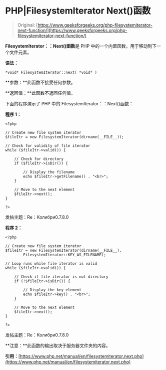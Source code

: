 # PHP|FilesystemIterator Next()函数

> Original: [https://www.geeksforgeeks.org/php-filesystemiterator-next-function/](https://www.geeksforgeeks.org/php-filesystemiterator-next-function/)

**FilesystemIterator：：Next()函数**是 PHP 中的一个内置函数，用于移动到下一个文件元素。

**语法：**

```
*void* FilesystemIterator::next( *void* )
```

**参数：**此函数不接受任何参数。

**返回值：**此函数不返回任何值。

下面的程序演示了 PHP 中的 FilesystemIterator：：Next()函数：

**程序 1：**

```
<?php

// Create new file system iterator
$fileItr = new FilesystemIterator(dirname(__FILE__));

// Check for validity of file iterator
while ($fileItr->valid()) {

    // Check for directory
    if ($fileItr->isDir()) {

        // Display the filename
        echo $fileItr->getFilename() . "<br>";
    }

    // Move to the next element
    $fileItr->next();
}

?>
```

发帖主题：Re：Колибри0.7.8.0

**程序 2：**

```
<?php

// Create new file system iterator
$fileItr = new FilesystemIterator(dirname(__FILE__), 
        FilesystemIterator::KEY_AS_FILENAME);

// Loop runs while file iterator is valid
while ($fileItr->valid()) {

    // Check if file iterator is not directory
    if (!$fileItr->isDir()) {

        // Display the key element
        echo $fileItr->key() . "<br>"; 
    }

    // Move to the next element
    $fileItr->next();
}

?>
```

发帖主题：Re：Колибри0.7.8.0

**注意：**此函数的输出取决于服务器文件夹的内容。

**引用：**[https://www.php.net/manual/en/filesystemiterator.next.php](https://www.php.net/manual/en/filesystemiterator.next.php)